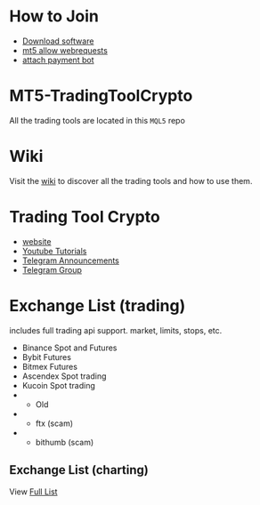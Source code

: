 # How to Join
*  [Download software](https://github.com/TradingToolCrypto/MT5-TradingToolCrypto/archive/master.zip) 
*  [mt5 allow webrequests](https://github.com/TradingToolCrypto/TradingTool/wiki/2.-Allow-Webrequests)
*  [attach payment bot](https://github.com/TradingToolCrypto/TradingTool/wiki/3.-Payment-Bot)

# MT5-TradingToolCrypto
All the trading tools are located in this `MQL5`  repo

# Wiki
Visit the [wiki](https://github.com/TradingToolCrypto/TradingTool/wiki) to discover all the trading tools and how to use them. 

# Trading Tool Crypto
- [website](https://tradingtoolcrypto.com)
- [Youtube Tutorials](https://youtu.be/7NNFIp6vtFI)
- [Telegram Announcements](https://t.me/tradingtool)
- [Telegram Group](https://t.me/TradingToolCrypto)

# Exchange List (trading)
includes full trading api support. market, limits, stops, etc.
- Binance Spot and Futures
- Bybit Futures 
- Bitmex Futures
- Ascendex Spot trading 
- Kucoin Spot trading 
- - Old
- - ftx (scam)
- - bithumb (scam)
## Exchange List (charting)
View [Full List](https://github.com/TradingToolCrypto/TradingTool-Wiki/wiki/CB-Charts#compare-crypto-exchange-charts)
